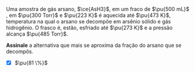 Uma amostra de gás arsano, $\ce{AsH3}$, em um fraco de $\pu{500 mL}$ , em $\pu{300 Torr}$ e $\pu{223 K}$ é aquecida até $\pu{473 K}$, temperatura na qual o arsano se decompõe em arsênio sólido e gás hidrogênio. O frasco é, estão, esfriado até $\pu{273 K}$ e a pressão alcança $\pu{485 Torr}$.

**Assinale** a alternativa que mais se aproxima da fração do arsano que se decompôs.

- [x] $\pu{81 \%}$

